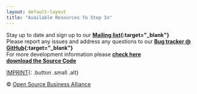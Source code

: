 ```yaml
---
layout: default-layout
title: "Available Resources To Step In"
---
```


Stay up to date and sign up to our **[Mailing list](http://lists.inai.de/iridium){:target="_blank"}**      
Please report any  issues and address any questions to our **[Bug tracker @ GitHub](https://github.com/iridium-browser/tracker/issues){:target="_blank"}**      
For more development information please **[check here](href="../../../../development.html)**     
**[<span class="fa fa-code"></span> download the Source Code](href="../../../downloads/source.html)**     


[IMPRINT](../../../../imprint.html "Imprint"){: .button .small .alt}     

<div class="copyright">&copy; <a href="http://osb-alliance.de/" target="_blank">Open Source Business Alliance</a></div>